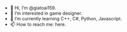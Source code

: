 - 👋 Hi, I’m @giatoai159.
- 👀 I’m interested in game designer.
- 🌱 I’m currently learning C++, C#, Python, Javascript.
- 📫 How to reach me: here.

<!---
giatoai159/giatoai159 is a ✨ special ✨ repository because its `README.md` (this file) appears on your GitHub profile.
You can click the Preview link to take a look at your changes.
--->
